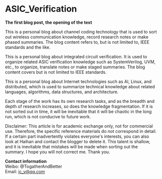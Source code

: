 # ASIC_Verification

**The first blog post, the opening of the text**  

This is a personal blog about channel coding technology that is used to sort out wireless communication knowledge, record research notes or make phased summaries. The blog content refers to, but is not limited to, IEEE standards and the like.  

This is a personal blog about integrated circuit verification. It is used to organize related ASIC verification knowledge such as SystemVerilog, UVM, etc., to organize, translate notes or make staged summaries. The blog content covers but is not limited to IEEE standards.  

This is a personal blog about Internet technologies such as AI, Linux, and distributed, which is used to summarize technical knowledge about related languages, algorithms, data structures, and architecture.  

Each stage of the work has its own research tasks, and as the breadth and depth of research increases, so does the knowledge fragmentation. If it is not sorted out in time, it will be inevitable that it will be chaotic in the long run, which is not conducive to future work.  

Disclaimer: This article is for academic exchange only, not for commercial use. Therefore, the specific reference materials do not correspond in detail. If a certain part inadvertently violates everyone's interests, you can also look at Haihan and contact the blogger to delete it. This talent is shallow, and it is inevitable that mistakes will be made when sorting out the summary. I hope you will not correct me. Thank you.  

**Contact information**  
Weibo: @TogatherAndBetter  
Email: ic_v@qq.com  
